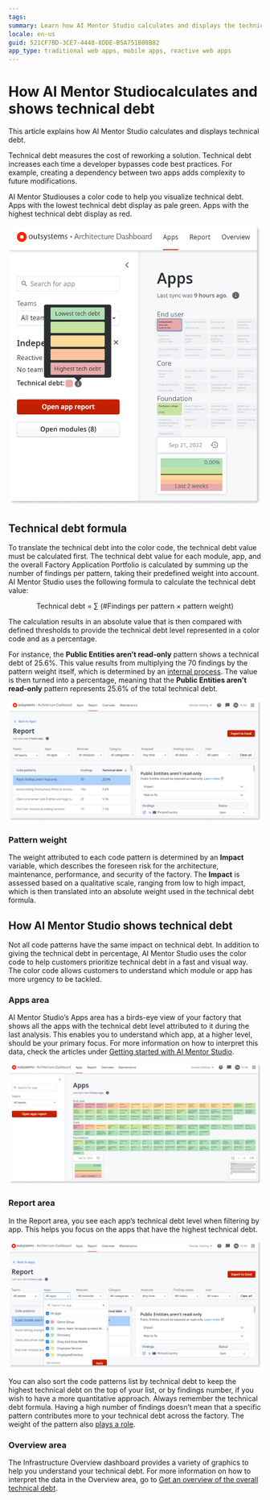 ```yaml
---
tags: 
summary: Learn how AI Mentor Studio calculates and displays the technical debt of your apps.
locale: en-us
guid: 521CF7BD-3CE7-4448-8DDE-B5A751B08B82
app_type: traditional web apps, mobile apps, reactive web apps
---
```


# How AI Mentor Studiocalculates and shows technical debt

This article explains how AI Mentor Studio calculates and displays technical debt.  

Technical debt measures the cost of reworking a solution. Technical debt increases each time a developer bypasses code best practices. For example, creating a dependency between two apps adds complexity to future modifications.  

AI Mentor Studiouses a color code to help you visualize technical debt. Apps with the lowest technical debt display as pale green. Apps with the highest technical debt display as red.

![Apps area of AI Mentor Studio showing the technical debt levels.](images/apps-colors-ad.png)


## Technical debt formula

To translate the technical debt into the color code, the technical debt value must be calculated first. The technical debt value for each module, app, and the overall Factory Application Portfolio is calculated by summing up the number of findings per pattern, taking their predefined weight into account. AI Mentor Studio uses the following formula to calculate the technical debt value:

<p style="text-align: center;">Technical debt = &#8721; (#Findings per pattern &#215; pattern weight)</p>

The calculation results in an absolute value that is then compared with defined thresholds to provide the technical debt level represented in a color code and as a percentage.  

For instance, the **Public Entities aren’t read-only** pattern shows a technical debt of 25.6%. This value results from multiplying the 70 findings by the pattern weight itself, which is determined by an [internal process](#pattern-weight). The value is then turned into a percentage, meaning that the **Public Entities aren’t read-only** pattern represents 25.6% of the total technical debt.

![Report area of AI Mentor Studio with the list of patterns.](images/report-ad.png)

### Pattern weight

The weight attributed to each code pattern is determined by an **Impact** variable, which describes the foreseen risk for the architecture, maintenance, performance, and security of the factory. The **Impact** is assessed based on a qualitative scale, ranging from low to high impact, which is then translated into an absolute weight used in the technical debt formula.

## How AI Mentor Studio shows technical debt

Not all code patterns have the same impact on technical debt. In addition to giving the technical debt in percentage, AI Mentor Studio uses the color code to help customers prioritize technical debt in a fast and visual way. The color code allows customers to understand which module or app has more urgency to be tackled.  

### Apps area

AI Mentor Studio’s Apps area has a birds-eye view of your factory that shows all the apps with the technical debt level attributed to it during the last analysis. This enables you to understand which app, at a higher level, should be your primary focus. For more information on how to interpret this data, check the articles under [Getting started with AI Mentor Studio](how-use.md).

![Apps area of AI Mentor Studio](images/apps-ad.png)

### Report area

In the Report area, you see each app’s technical debt level when filtering by app. This helps you focus on the apps that have the highest technical debt. 

![Report are of AI Mentor Studio showing the apps filtering](images/report-apps-color-ad.png)

You can also sort the code patterns list by technical debt to keep the highest technical debt on the top of your list, or by findings number, if you wish to have a more quantitative approach. Always remember the technical debt formula. Having a high number of findings doesn’t mean that a specific pattern contributes more to your technical debt across the factory. The weight of the pattern also [plays a role](#technical-debt-formula).

### Overview area

The Infrastructure Overview dashboard provides a variety of graphics to help you understand your technical debt. For more information on how to interpret the data in the Overview area, go to [Get an overview of the overall technical debt](overview-dashboard.md).
